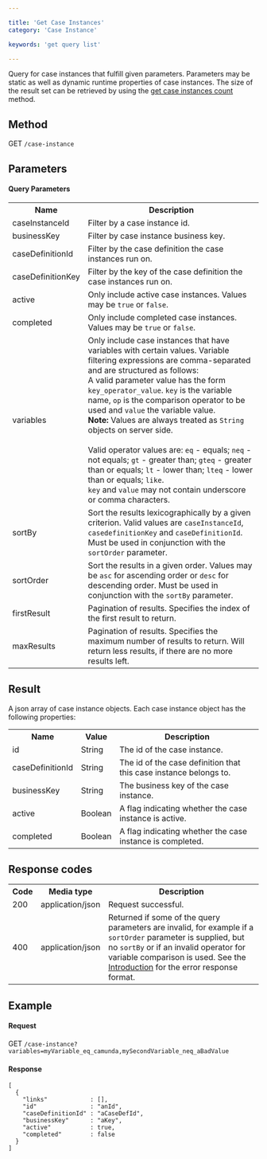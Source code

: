 ```yaml
---

title: 'Get Case Instances'
category: 'Case Instance'

keywords: 'get query list'

---
```



Query for case instances that fulfill given parameters.
Parameters may be static as well as dynamic runtime properties of case instances.
The size of the result set can be retrieved by using the [get case instances count](ref:#case-instance-get-case-instances-count) method.


Method
------

GET `/case-instance`


Parameters
----------

#### Query Parameters

<table class="table table-striped">
  <tr>
    <th>Name</th>
    <th>Description</th>
  </tr>
  <tr>
    <td>caseInstanceId</td>
    <td>Filter by a case instance id.</td>
  </tr>
  <tr>
    <td>businessKey</td>
    <td>Filter by case instance business key.</td>
  </tr>
  <tr>
    <td>caseDefinitionId</td>
    <td>Filter by the case definition the case instances run on.</td>
  </tr>
  <tr>
    <td>caseDefinitionKey</td>
    <td>Filter by the key of the case definition the case instances run on.</td>
  </tr>
  <tr>
    <td>active</td>
    <td>Only include active case instances. Values may be <code>true</code> or <code>false</code>.</td>
  </tr>
  <tr>
    <td>completed</td>
    <td>Only include completed case instances. Values may be <code>true</code> or <code>false</code>.</td>
  </tr>
  <tr>
    <td>variables</td>
    <td>Only include case instances that have variables with certain values.
    Variable filtering expressions are comma-separated and are structured as follows:<br/>
    A valid parameter value has the form <code>key_operator_value</code>.
    <code>key</code> is the variable name, <code>op</code> is the comparison operator to be used and <code>value</code> the variable value.<br/>
    <strong>Note:</strong> Values are always treated as <code>String</code> objects on server side.<br/>
    <br/>
    Valid operator values are: <code>eq</code> - equals; <code>neq</code> - not equals; <code>gt</code> - greater than;
    <code>gteq</code> - greater than or equals; <code>lt</code> - lower than; <code>lteq</code> - lower than or equals;
    <code>like</code>.<br/>
    <code>key</code> and <code>value</code> may not contain underscore or comma characters.
    </td>
  </tr>
  <tr>
    <td>sortBy</td>
    <td>Sort the results lexicographically by a given criterion. Valid values are
    <code>caseInstanceId</code>, <code>casedefinitionKey</code> and <code>caseDefinitionId</code>.
    Must be used in conjunction with the <code>sortOrder</code> parameter.</td>
  </tr>
  <tr>
    <td>sortOrder</td>
    <td>Sort the results in a given order. Values may be <code>asc</code> for ascending order or <code>desc</code> for descending order.
    Must be used in conjunction with the <code>sortBy</code> parameter.</td>
  </tr>
  <tr>
    <td>firstResult</td>
    <td>Pagination of results. Specifies the index of the first result to return.</td>
  </tr>
  <tr>
    <td>maxResults</td>
    <td>Pagination of results. Specifies the maximum number of results to return. Will return less results, if there are no more results left.</td>
  </tr>
</table>


Result
------

A json array of case instance objects.
Each case instance object has the following properties:

<table class="table table-striped">
  <tr>
    <th>Name</th>
    <th>Value</th>
    <th>Description</th>
  </tr>
  <tr>
    <td>id</td>
    <td>String</td>
    <td>The id of the case instance.</td>
  </tr>
  <tr>
    <td>caseDefinitionId</td>
    <td>String</td>
    <td>The id of the case definition that this case instance belongs to.</td>
  </tr>
  <tr>
    <td>businessKey</td>
    <td>String</td>
    <td>The business key of the case instance.</td>
  </tr>
  <tr>
    <td>active</td>
    <td>Boolean</td>
    <td>
      A flag indicating whether the case instance is active.
    </td>
  </tr>
  <tr>
    <td>completed</td>
    <td>Boolean</td>
    <td>
      A flag indicating whether the case instance is completed.
    </td>
  </tr>
</table>


Response codes
--------------

<table class="table table-striped">
  <tr>
    <th>Code</th>
    <th>Media type</th>
    <th>Description</th>
  </tr>
  <tr>
    <td>200</td>
    <td>application/json</td>
    <td>Request successful.</td>
  </tr>
  <tr>
    <td>400</td>
    <td>application/json</td>
    <td>Returned if some of the query parameters are invalid, for example if a <code>sortOrder</code> parameter is supplied, but no <code>sortBy</code>
    or if an invalid operator for variable comparison is used. See the <a href="ref:#overview-introduction">Introduction</a> for the error response format.</td>
  </tr>
</table>


Example
-------

#### Request

<!-- TODO: Insert a 'real' example -->
GET `/case-instance?variables=myVariable_eq_camunda,mySecondVariable_neq_aBadValue`

#### Response

    [
      {
        "links"            : [],
        "id"               : "anId",
        "caseDefinitionId" : "aCaseDefId",
        "businessKey"      : "aKey",
        "active"           : true,
        "completed"        : false
      }
    ]
